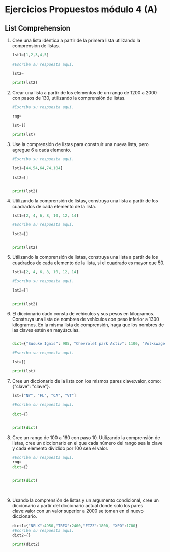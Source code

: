 

# Ejercicios Propuestos módulo 4 (A)

## List Comprehension



1. Cree una lista idéntica a partir de la primera lista utilizando la comprensión de listas.

   ```python
   lst1=[1,2,3,4,5]
   
   #Escriba su respuesta aquí.
   
   lst2=
   
   print(lst2)
   ```

2. Crear una lista a partir de los elementos de un rango de 1200 a 2000 con pasos de 130, utilizando la comprensión de listas.

   ```python
   #Escriba su respuesta aquí.
   
   rng=
   
   lst=[]
   
   print(lst)
   ```

3. Use la comprensión de listas para construir una nueva lista, pero agregue 6 a cada elemento.
   ```python
   #Escriba su respuesta aquí.
   
   lst1=[44,54,64,74,104]
   
   lst2=[]
   
   
   print(lst2)
   ```

4. Utilizando la comprensión de listas, construya una lista a partir de los cuadrados de cada elemento de la lista.
   ```python
   lst1=[2, 4, 6, 8, 10, 12, 14]
   
   #Escriba su respuesta aquí.
   
   lst2=[]
   
   
   print(lst2)
   
   ```

5. Utilizando la comprensión de listas, construya una lista a partir de los cuadrados de cada elemento de la lista, si el cuadrado es mayor que 50.
   ```python
   lst1=[2, 4, 6, 8, 10, 12, 14]
   
   #Escriba su respuesta aquí.
   
   lst2=[]
   
   
   print(lst2)
   ```

6. El diccionario dado consta de vehículos y sus pesos en kilogramos. Construya una lista de nombres de vehículos con peso inferior a 1300 kilogramos. En la misma lista de comprensión, haga que los nombres de las claves estén en mayúsculas.
   ```python
   
   dict={"Susuke Ignis": 985, "Chevrolet park Activ": 1100, "Volkswagen CrossUP": 1245, "Masda CX-3": 1254, "Susuki Vitara": 1245, "Nissan Kicks": 1310, "Mazda CX-5": 1672, "Ford Escape": 1625}
   
   #Escriba su respuesta aquí.
   
   lst=[]
   
   print(lst)
   
   ```

7. Cree un diccionario de la lista con los mismos pares clave:valor, como: {"clave": "clave"}.

   ```python
   lst=["NY", "FL", "CA", "VT"]
   
   #Escriba su respuesta aquí.
   
   dict={}
   
   
   print(dict)
   ```

8. Cree un rango de 100 a 160 con paso 10.   Utilizando la comprensión de listas, cree un diccionario en el que cada número del rango sea la clave y cada elemento dividido por 100 sea el valor.

   ```python
   #Escriba su respuesta aquí.
   rng=
   dict={}
   
   
   print(dict)
   ```

   ​    

9. Usando la comprensión de listas y un argumento condicional, cree un diccionario a partir del diccionario actual donde solo los pares clave:valor con un valor superior a 2000 se toman en el nuevo diccionario.

   ```python
   dict1={"NFLX":4950,"TREX":2400,"FIZZ":1800, "XPO":1700}
   #Escriba su respuesta aquí.
   dict2={}
   
   print(dict2)
   ```

   



 

